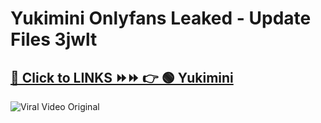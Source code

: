 
 # Yukimini Onlyfans Leaked - Update Files 3jwlt

## <h2><a href="https://clipsfans.com/Yukimini&ref=git">🔗 Click to LINKS ⏩⏩ 👉 🟢 Yukimini </a></h2>

<a href="https://clipsfans.com/Yukimini&ref=git" rel="nofollow" data-target="animated-image.originalLink"><img src="https://i.ibb.co.com/xMMVF88/686577567.gif" alt="Viral Video Original" style="max-width: 100%; display: inline-block;" data-target="animated-image.originalImage"></a>

